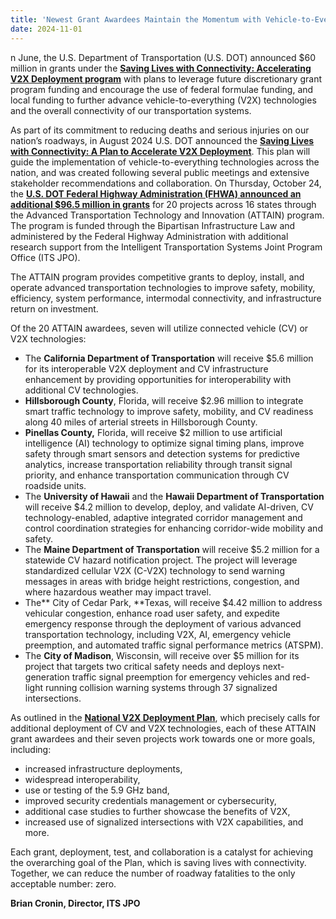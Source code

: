 ```yaml
---
title: 'Newest Grant Awardees Maintain the Momentum with Vehicle-to-Everything Deployment Projects: A Message from ITS JPO Director Brian Cronin'
date: 2024-11-01
---
```

n June, the U.S. Department of Transportation (U.S. DOT) announced $60 million in grants under the [**Saving Lives with Connectivity: Accelerating V2X Deployment program**](https://highways.dot.gov/newsroom/usdot-releases-national-deployment-plan-vehicle-everything-v2x-technologies-reduce-death) with plans to leverage future discretionary grant program funding and encourage the use of federal formulae funding, and local funding to further advance vehicle-to-everything (V2X) technologies and the overall connectivity of our transportation systems.

As part of its commitment to reducing deaths and serious injuries on our nation’s roadways, in August 2024 U.S. DOT announced the [**Saving Lives with Connectivity: A Plan to Accelerate V2X Deployment**](https://www.its.dot.gov/research_areas/emerging_tech/htm/ITS_V2X_CommunicationSummit.htm). This plan will guide the implementation of vehicle-to-everything technologies across the nation, and was created following several public meetings and extensive stakeholder recommendations and collaboration. On Thursday, October 24, the [**U.S. DOT Federal Highway Administration (FHWA) announced an additional $96.5 million in grants**](https://highways.dot.gov/newsroom/biden-harris-administration-announces-96-million-in-advanced-technology-grants) for 20 projects across 16 states through the Advanced Transportation Technology and Innovation (ATTAIN) program. The program is funded through the Bipartisan Infrastructure Law and administered by the Federal Highway Administration with additional research support from the Intelligent Transportation Systems Joint Program Office (ITS JPO).

The ATTAIN program provides competitive grants to deploy, install, and operate advanced transportation technologies to improve safety, mobility, efficiency, system performance, intermodal connectivity, and infrastructure return on investment.

Of the 20 ATTAIN awardees, seven will utilize connected vehicle (CV) or V2X technologies:

- The **California Department of Transportation** will receive $5.6 million for its interoperable V2X deployment and CV infrastructure enhancement by providing opportunities for interoperability with additional CV technologies.
- **Hillsborough County**, Florida, will receive $2.96 million to integrate smart traffic technology to improve safety, mobility, and CV readiness along 40 miles of arterial streets in Hillsborough County.
- **Pinellas County,** Florida, will receive $2 million to use artificial intelligence (AI) technology to optimize signal timing plans, improve safety through smart sensors and detection systems for predictive analytics, increase transportation reliability through transit signal priority, and enhance transportation communication through CV roadside units.
- The **University of Hawaii** and the **Hawaii Department of Transportation** will receive $4.2 million to develop, deploy, and validate AI-driven, CV technology-enabled, adaptive integrated corridor management and control coordination strategies for enhancing corridor-wide mobility and safety.
- The **Maine Department of Transportation** will receive $5.2 million for a statewide CV hazard notification project. The project will leverage standardized cellular V2X (C-V2X) technology to send warning messages in areas with bridge height restrictions, congestion, and where hazardous weather may impact travel.
- The** City of Cedar Park, **Texas, will receive $4.42 million to address vehicular congestion, enhance road user safety, and expedite emergency response through the deployment of various advanced transportation technology, including V2X, AI, emergency vehicle preemption, and automated traffic signal performance metrics (ATSPM).
- The **City of Madison**, Wisconsin, will receive over $5 million for its project that targets two critical safety needs and deploys next-generation traffic signal preemption for emergency vehicles and red-light running collision warning systems through 37 signalized intersections.

As outlined in the [**National V2X Deployment Plan**](https://www.its.dot.gov/research_areas/emerging_tech/htm/ITS_V2X_CommunicationSummit.htm), which precisely calls for additional deployment of CV and V2X technologies, each of these ATTAIN grant awardees and their seven projects work towards one or more goals, including:

- increased infrastructure deployments,
- widespread interoperability,
- use or testing of the 5.9 GHz band,
- improved security credentials management or cybersecurity,
- additional case studies to further showcase the benefits of V2X,
- increased use of signalized intersections with V2X capabilities, and more.

Each grant, deployment, test, and collaboration is a catalyst for achieving the overarching goal of the Plan, which is saving lives with connectivity. Together, we can reduce the number of roadway fatalities to the only acceptable number: zero.

**Brian Cronin, Director, ITS JPO**